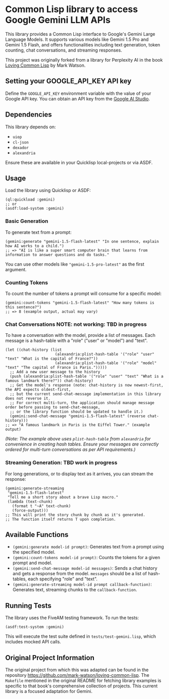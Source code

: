 # Common Lisp library to access Google Gemini LLM APIs

This library provides a Common Lisp interface to Google's Gemini Large Language Models. It supports various models like Gemini 1.5 Pro and Gemini 1.5 Flash, and offers functionalities including text generation, token counting, chat conversations, and streaming responses.

This project was originally forked from a library for Perplexity AI in the book [Loving Common Lisp](https://leanpub.com/lovinglisp) by Mark Watson.

## Setting your GOOGLE_API_KEY API key

Define the `GOOGLE_API_KEY` environment variable with the value of your Google API key. You can obtain an API key from the [Google AI Studio](https://aistudio.google.com/app/apikey).

## Dependencies

This library depends on:
- `uiop`
- `cl-json`
- `dexador`
- `alexandria`


Ensure these are available in your Quicklisp local-projects or via ASDF.

## Usage

Load the library using Quicklisp or ASDF:
```common-lisp
(ql:quickload :gemini)
;; or
(asdf:load-system :gemini)
```

### Basic Generation

To generate text from a prompt:
```common-lisp
(gemini:generate "gemini-1.5-flash-latest" "In one sentence, explain how AI works to a child.")
;; => "AI is like a super smart computer brain that learns from information to answer questions and do tasks."
```
You can use other models like `"gemini-1.5-pro-latest"` as the first argument.

### Counting Tokens

To count the number of tokens a prompt will consume for a specific model:
```common-lisp
(gemini:count-tokens "gemini-1.5-flash-latest" "How many tokens is this sentence?")
;; => 8 (example output, actual may vary)
```

### Chat Conversations NOTE: not working: TBD in progress

To have a conversation with the model, provide a list of messages. Each message is a hash-table with a "role" ("user" or "model") and "text".
```common-lisp
(let ((chat-history (list
                      (alexandria:plist-hash-table '("role" "user" "text" "What is the capital of France?"))
                      (alexandria:plist-hash-table '("role" "model" "text" "The capital of France is Paris.")))))
  ;; Add a new user message to the history
  (push (alexandria:plist-hash-table '("role" "user" "text" "What is a famous landmark there?")) chat-history)
  ;; Get the model's response (note: chat-history is now newest-first, the API expects oldest-first,
  ;; but the current send-chat-message implementation in this library does not reverse it.
  ;; For correct multi-turn, the application should manage message order before passing to send-chat-message,
  ;; or the library function should be updated to handle it.)
  (gemini:send-chat-message "gemini-1.5-flash-latest" (reverse chat-history)))
;; => "A famous landmark in Paris is the Eiffel Tower." (example output)
```
*(Note: The example above uses `plist-hash-table` from `alexandria` for convenience in creating hash tables. Ensure your messages are correctly ordered for multi-turn conversations as per API requirements.)*

### Streaming Generation: TBD work in progress

For long generations, or to display text as it arrives, you can stream the response:
```common-lisp
(gemini:generate-streaming
 "gemini-1.5-flash-latest"
 "Tell me a short story about a brave Lisp macro."
 (lambda (text-chunk)
   (format t "~A" text-chunk)
   (force-output)))
;; This will print the story chunk by chunk as it's generated.
;; The function itself returns T upon completion.
```

## Available Functions
- `(gemini:generate model-id prompt)`: Generates text from a prompt using the specified model.
- `(gemini:count-tokens model-id prompt)`: Counts the tokens for a given prompt and model.
- `(gemini:send-chat-message model-id messages)`: Sends a chat history and gets a response from the model. `messages` should be a list of hash-tables, each specifying "role" and "text".
- `(gemini:generate-streaming model-id prompt callback-function)`: Generates text, streaming chunks to the `callback-function`.

## Running Tests

The library uses the FiveAM testing framework. To run the tests:
```common-lisp
(asdf:test-system :gemini)
```
This will execute the test suite defined in `tests/test-gemini.lisp`, which includes mocked API calls.

## Original Project Information

The original project from which this was adapted can be found in the repository https://github.com/mark-watson/loving-common-lisp. The `Makefile` mentioned in the original README for fetching library examples is specific to that book's comprehensive collection of projects. This current library is a focused adaptation for Gemini.
